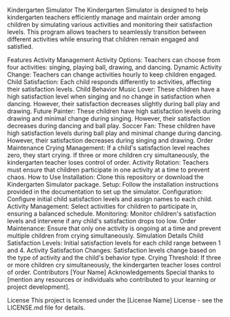 
Kindergarten Simulator
The Kindergarten Simulator is designed to help kindergarten teachers efficiently manage and maintain order among children by simulating various activities and monitoring their satisfaction levels. This program allows teachers to seamlessly transition between different activities while ensuring that children remain engaged and satisfied.

Features
Activity Management
Activity Options: Teachers can choose from four activities: singing, playing ball, drawing, and dancing.
Dynamic Activity Change: Teachers can change activities hourly to keep children engaged.
Child Satisfaction: Each child responds differently to activities, affecting their satisfaction levels.
Child Behavior
Music Lover: These children have a high satisfaction level when singing and no change in satisfaction when dancing. However, their satisfaction decreases slightly during ball play and drawing.
Future Painter: These children have high satisfaction levels during drawing and minimal change during singing. However, their satisfaction decreases during dancing and ball play.
Soccer Fan: These children have high satisfaction levels during ball play and minimal change during dancing. However, their satisfaction decreases during singing and drawing.
Order Maintenance
Crying Management: If a child's satisfaction level reaches zero, they start crying. If three or more children cry simultaneously, the kindergarten teacher loses control of order.
Activity Rotation: Teachers must ensure that children participate in one activity at a time to prevent chaos.
How to Use
Installation: Clone this repository or download the Kindergarten Simulator package.
Setup: Follow the installation instructions provided in the documentation to set up the simulator.
Configuration: Configure initial child satisfaction levels and assign names to each child.
Activity Management: Select activities for children to participate in, ensuring a balanced schedule.
Monitoring: Monitor children's satisfaction levels and intervene if any child's satisfaction drops too low.
Order Maintenance: Ensure that only one activity is ongoing at a time and prevent multiple children from crying simultaneously.
Simulation Details
Child Satisfaction Levels: Initial satisfaction levels for each child range between 1 and 4.
Activity Satisfaction Changes: Satisfaction levels change based on the type of activity and the child's behavior type.
Crying Threshold: If three or more children cry simultaneously, the kindergarten teacher loses control of order.
Contributors
[Your Name]
Acknowledgements
Special thanks to [mention any resources or individuals who contributed to your learning or project development].

License
This project is licensed under the [License Name] License - see the LICENSE.md file for details.





